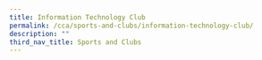 ```yaml
---
title: Information Technology Club
permalink: /cca/sports-and-clubs/information-technology-club/
description: ""
third_nav_title: Sports and Clubs
---
```

